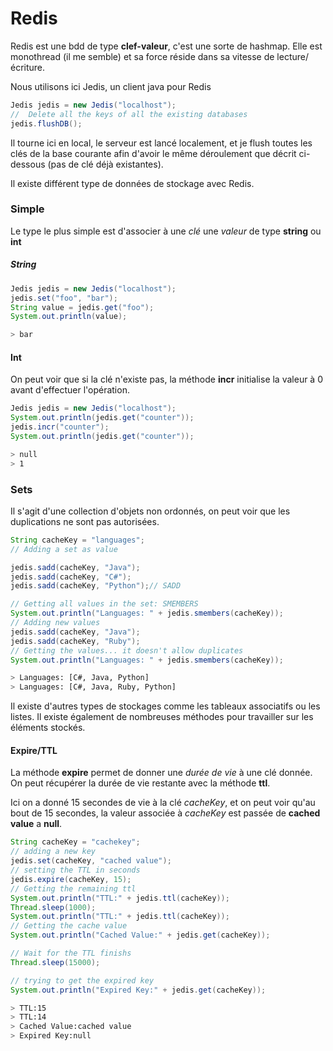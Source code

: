 # Redis

Redis est une bdd de type **clef-valeur**, c'est une sorte de hashmap. Elle est monothread (il me semble) et sa force réside dans sa vitesse de lecture/écriture.  

Nous utilisons ici Jedis, un client java pour Redis

```java
Jedis jedis = new Jedis("localhost");
//	Delete all the keys of all the existing databases
jedis.flushDB();
```
Il tourne ici en local, le serveur est lancé localement, et je flush toutes les clés de la base courante afin d'avoir le même déroulement que décrit ci-dessous (pas de clé déjà existantes).

Il existe différent type de données de stockage avec Redis.

### Simple

Le type le plus simple est d'associer à une *clé* une *valeur* de type **string** ou **int**

##### String
```java
Jedis jedis = new Jedis("localhost");
jedis.set("foo", "bar");
String value = jedis.get("foo");
System.out.println(value);  
```

```bash
> bar
```

#### Int

On peut voir que si la clé n'existe pas, la méthode **incr** initialise la valeur à 0 avant d'effectuer l'opération.

```java
Jedis jedis = new Jedis("localhost");
System.out.println(jedis.get("counter"));
jedis.incr("counter");
System.out.println(jedis.get("counter"));
```

```bash
> null
> 1
```


### Sets

Il s'agit d'une collection d'objets non ordonnés, on peut voir que les duplications ne sont pas autorisées.

```java
String cacheKey = "languages";
// Adding a set as value

jedis.sadd(cacheKey, "Java");
jedis.sadd(cacheKey, "C#");
jedis.sadd(cacheKey, "Python");// SADD

// Getting all values in the set: SMEMBERS
System.out.println("Languages: " + jedis.smembers(cacheKey));
// Adding new values
jedis.sadd(cacheKey, "Java");
jedis.sadd(cacheKey, "Ruby");
// Getting the values... it doesn't allow duplicates
System.out.println("Languages: " + jedis.smembers(cacheKey));
```

```bash
> Languages: [C#, Java, Python]
> Languages: [C#, Java, Ruby, Python]
```

Il existe d'autres types de stockages comme les tableaux associatifs ou les listes. Il existe également de nombreuses méthodes pour travailler sur les éléments stockés.

#### Expire/TTL

La méthode **expire** permet de donner une *durée de vie* à une clé donnée.
On peut récupérer la durée de vie restante avec la méthode **ttl**.

Ici on a donné 15 secondes de vie à la clé *cacheKey*, et on peut voir qu'au bout de 15 secondes, la valeur associée à *cacheKey* est passée de **cached value** a **null**.

```java
String cacheKey = "cachekey";
// adding a new key
jedis.set(cacheKey, "cached value");
// setting the TTL in seconds
jedis.expire(cacheKey, 15);
// Getting the remaining ttl
System.out.println("TTL:" + jedis.ttl(cacheKey));
Thread.sleep(1000);
System.out.println("TTL:" + jedis.ttl(cacheKey));
// Getting the cache value
System.out.println("Cached Value:" + jedis.get(cacheKey));

// Wait for the TTL finishs
Thread.sleep(15000);

// trying to get the expired key
System.out.println("Expired Key:" + jedis.get(cacheKey));
```

```bash
> TTL:15
> TTL:14
> Cached Value:cached value
> Expired Key:null
```

